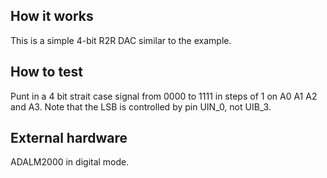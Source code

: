<!---

This file is used to generate your project datasheet. Please fill in the information below and delete any unused
sections.

You can also include images in this folder and reference them in the markdown. Each image must be less than
512 kb in size, and the combined size of all images must be less than 1 MB.
-->

## How it works

This is a simple 4-bit R2R DAC similar to the example.  

## How to test

Punt in a 4 bit strait case signal from 0000 to 1111 in steps of 1 on A0 A1 A2 and A3.  Note that the LSB is controlled by pin UIN_0, not UIB_3.

## External hardware

ADALM2000 in digital mode.
